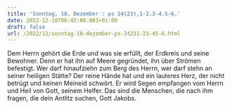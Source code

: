 ```yaml
---
title: 'Sonntag, 18. Dezember : ps 24(23),1-2.3-4.5-6.'
date: 2022-12-18T06:42:00.001+01:00
draft: false
url: /2022/12/sonntag-18-dezember-ps-24231-23-45-6.html
---
```


Dem Herrn gehört die Erde und was sie erfüllt, der Erdkreis und seine Bewohner. Denn er hat ihn auf Meere gegründet, ihn über Strömen befestigt. Wer darf hinaufziehn zum Berg des Herrn, wer darf stehn an seiner heiligen Stätte? Der reine Hände hat und ein lauteres Herz, der nicht betrügt und keinen Meineid schwört. Er wird Segen empfangen vom Herrn und Heil von Gott, seinem Helfer. Das sind die Menschen, die nach ihm fragen, die dein Antlitz suchen, Gott Jakobs.